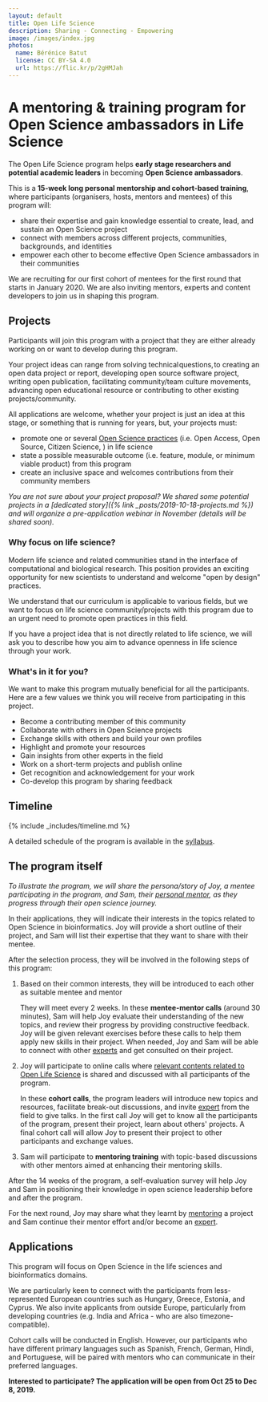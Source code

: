 ```yaml
---
layout: default
title: Open Life Science
description: Sharing - Connecting - Empowering
image: /images/index.jpg
photos:
  name: Bérénice Batut
  license: CC BY-SA 4.0
  url: https://flic.kr/p/2gHMJah
---
```


# A mentoring & training program for Open Science ambassadors in Life Science

The Open Life Science program helps **early stage researchers and potential academic leaders** in becoming **Open Science ambassadors**.

This is a **15-week long personal mentorship and cohort-based training**, where participants (organisers, hosts, mentors and mentees) of this program will:
- share their expertise and gain knowledge essential to create, lead, and sustain an Open Science project
- connect with members across different projects, communities, backgrounds, and identities
- empower each other to become effective Open Science ambassadors in their communities

We are recruiting for our first cohort of mentees for the first round that starts in January 2020. We are also inviting mentors, experts and content developers to join us in shaping this program.

## Projects

Participants will join this program with a project that they are either already working on or want to develop during this program.

Your project ideas can range from solving technical questions, to creating an open data project or report, developing open source software project, writing open publication, facilitating community/team culture movements, advancing open educational resource or contributing to other existing projects/community.

All applications are welcome, whether your project is just an idea at this stage, or something that is running for years, but, your projects must:

- promote one or several [Open Science practices](https://www.fosteropenscience.eu/content/what-open-science-introduction) (i.e. Open Access, Open Source, Citizen Science, ) in life science
- state a possible measurable outcome (i.e. feature, module, or minimum viable product) from this program
- create an inclusive space and welcomes contributions from their community members

*You are not sure about your project proposal? We shared some potential projects in a [dedicated story]({% link _posts/2019-10-18-projects.md %}) and will organize a pre-application webinar in November (details will be shared soon).*

### Why focus on life science?

Modern life science and related communities stand in the interface of computational and biological research. This position provides an exciting opportunity for new scientists to understand and welcome "open by design" practices.

We understand that our curriculum is applicable to various fields, but we want to focus on life science community/projects with this program due to an urgent need to promote open practices in this field.

If you have a project idea that is not directly related to life science, we will ask you to describe how you aim to advance openness in life science through your work.

### What's in it for you?

We want to make this program mutually beneficial for all the participants.
Here are a few values we think you will receive from participating in this project.

- Become a contributing member of this community
- Collaborate with others in Open Science projects
- Exchange skills with others and build your own profiles
- Highlight and promote your resources
- Gain insights from other experts in the field
- Work on a short-term projects and publish online
- Get recognition and acknowledgement for your work
- Co-develop this program by sharing feedback

## Timeline

{% include _includes/timeline.md %}

  A detailed schedule of the program is available in the [syllabus](syllabus#schedule).

## The program itself

*To illustrate the program, we will share the persona/story of Joy, a mentee participating in the program, and Sam, their [personal mentor](about#mentors), as they progress through their open science journey.*

In their applications, they will indicate their interests in the topics related to Open Science in bioinformatics. Joy will provide a short outline of their project, and Sam will list their expertise that they want to share with their mentee.

After the selection process, they will be involved in the following steps of this program:

1. Based on their common interests, they will be introduced to each other as suitable mentee and mentor

    They will meet every 2 weeks. In these **mentee-mentor calls** (around 30 minutes), Sam will help Joy evaluate their understanding of the new topics, and review their progress by providing constructive feedback. Joy will be given relevant exercises before these calls to help them apply new skills in their project. When needed, Joy and Sam will be able to connect with other [experts](about#experts) and get consulted on their project.

2. Joy will participate to online calls where [relevant contents related to Open Life Science](syllabus#schedule) is shared and discussed with all participants of the program.

    In these **cohort calls**, the program leaders will introduce new topics and resources, facilitate break-out discussions, and invite [expert](about#experts) from the field to give talks. In the first call Joy will get to know all the participants of the program, present their project, learn about others' projects. A final cohort call will allow Joy to present their project to other participants and exchange values.

3. Sam will participate to **mentoring training** with topic-based discussions with other mentors aimed at enhancing their mentoring skills.

After the 14 weeks of the program, a self-evaluation survey will help Joy and Sam in positioning their knowledge in open science leadership before and after the program.

For the next round, Joy may share what they learnt by [mentoring](about#mentors) a project and Sam continue their mentor effort and/or become an [expert](about#experts).

## Applications

This program will focus on Open Science in the life sciences and bioinformatics domains.

We are particularly keen to connect with the participants from less-represented European countries such as Hungary, Greece, Estonia, and Cyprus. We also invite applicants from outside Europe, particularly from developing countries (e.g. India and Africa - who are also timezone-compatible).

Cohort calls will be conducted in English. However, our participants who have different primary languages such as Spanish, French, German, Hindi, and Portuguese, will be paired with mentors who can communicate in their preferred languages.

**Interested to participate? The application will be open from Oct 25 to Dec 8, 2019.**
